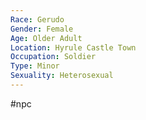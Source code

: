 ```yaml
---
Race: Gerudo
Gender: Female
Age: Older Adult
Location: Hyrule Castle Town
Occupation: Soldier
Type: Minor
Sexuality: Heterosexual
---
```

 #npc 

